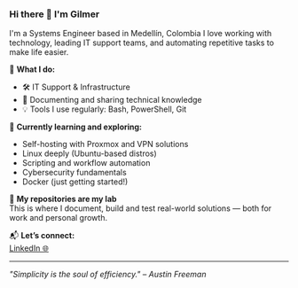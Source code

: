 ### Hi there 👋 I'm Gilmer

I'm a Systems Engineer based in Medellín, Colombia 
I love working with technology, leading IT support teams, and automating repetitive tasks to make life easier.

🔧 **What I do:**
- 🛠️ IT Support & Infrastructure
- 🧠 Documenting and sharing technical knowledge
- 💡 Tools I use regularly: Bash, PowerShell, Git

🚀 **Currently learning and exploring:**
- Self-hosting with Proxmox and VPN solutions
- Linux deeply (Ubuntu-based distros)
- Scripting and workflow automation
- Cybersecurity fundamentals
- Docker (just getting started!)

🧪 **My repositories are my lab**  
This is where I document, build and test real-world solutions — both for work and personal growth.

📬 **Let’s connect:**  
[LinkedIn 🌐](https://www.linkedin.com/in/gilmerop10/)

---
*"Simplicity is the soul of efficiency." – Austin Freeman*

